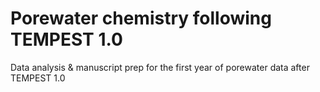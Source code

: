 # Porewater chemistry following TEMPEST 1.0 
Data analysis &amp; manuscript prep for the first year of porewater data after TEMPEST 1.0 

